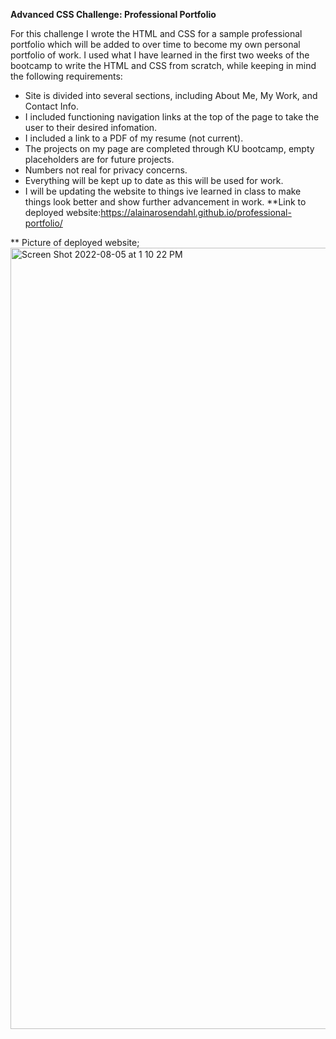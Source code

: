 **Advanced CSS Challenge: Professional Portfolio**

For this challenge I wrote the HTML and CSS for a sample professional portfolio which will be added to over time to become my own personal portfolio of work. I used what I have learned in the first two weeks of the bootcamp to write the HTML and CSS from scratch, while keeping in mind the following requirements:

* Site is divided into several sections, including About Me, My Work, and Contact Info.
* I included functioning navigation links at the top of the page to take the user to their desired infomation.
* I included a link to a PDF of my resume (not current).
* The projects on my page are completed through KU bootcamp, empty placeholders are for future projects.
* Numbers not real for privacy concerns. 
* Everything will be kept up to date as this will be used for work.
* I will be updating the website to things ive learned in class to make things look better and show further advancement in work.
**Link to deployed website:https://alainarosendahl.github.io/professional-portfolio/

** Picture of deployed website;
<img width="1250" alt="Screen Shot 2022-08-05 at 1 10 22 PM" src="https://user-images.githubusercontent.com/101417047/183136242-9d72b415-acaa-435a-8b18-9b7b44715b85.png">
